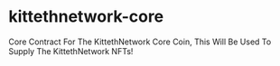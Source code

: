 # kittethnetwork-core
Core Contract For The KittethNetwork Core Coin, This Will Be Used To Supply The KittethNetwork NFTs!
